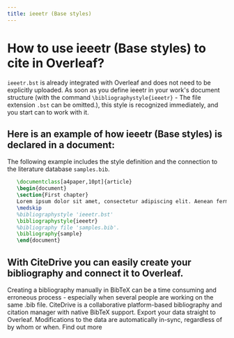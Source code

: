 ```yaml
---
title: ieeetr (Base styles)
---
```


# How to use ieeetr (Base styles) to cite in Overleaf? 
`ieeetr.bst` is already integrated with Overleaf and does not need to be explicitly uploaded. As soon as you define ieeetr in your work's document structure (with the command `\bibliographystyle{ieeetr}` - The file extension `.bst` can be omitted.), this style is recognized immediately, and you start can to work with it.

## Here is an example of how ieeetr (Base styles) is declared in a document:
The following example includes the style definition and the connection to the literature database `samples.bib`.
```tex
   \documentclass[a4paper,10pt]{article}
   \begin{document}
   \section{First chapter}
   Lorem ipsum dolor sit amet, consectetur adipiscing elit. Aenean fermentum justo massa, ut maximus mauris sodales et. Aenean vel elit a erat rhoncus pharetra.
   \medskip
   %bibliographystyle 'ieeetr.bst'
   \bibliographystyle{ieeetr}
   %bibliography file 'samples.bib'.
   \bibliography{sample}
   \end{document}
```

## With CiteDrive you can easily create your bibliography and connect it to Overleaf. 
Creating a bibliography manually in BibTeX can be a time consuming and erroneous process - especially when several people are working on the same .bib file. CiteDrive is a collaborative platform-based bibliography and citation manager with native BibTeX support. Export your data straight to Overleaf. Modifications to the data are automatically in-sync, regardless of by whom or when. Find out more